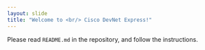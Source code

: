 ```yaml
---
layout: slide
title: "Welcome to <br/> Cisco DevNet Express!"
---
```



Please read `README.md` in the repository, and follow the instructions.
